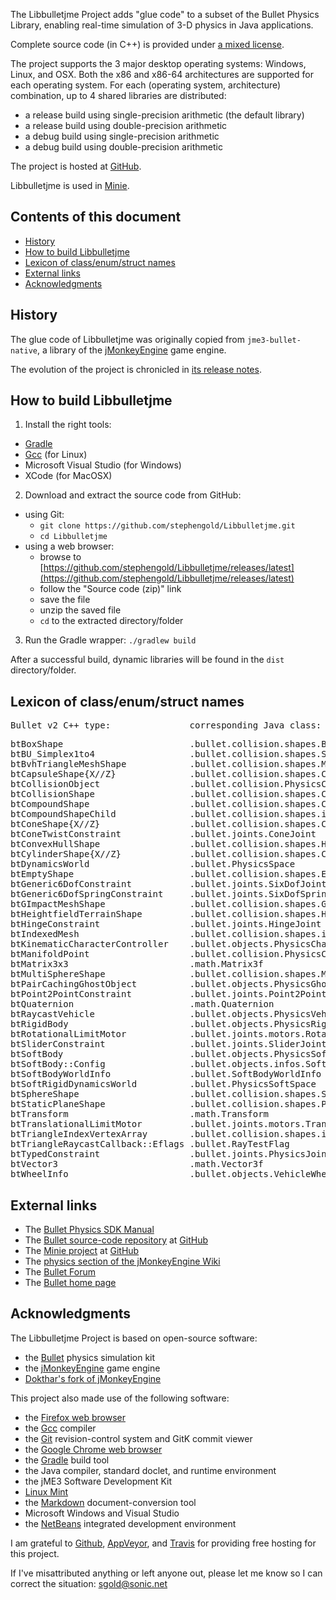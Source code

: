 The Libbulletjme Project adds "glue code" to a subset of the Bullet Physics
Library, enabling real-time simulation of 3-D physics in Java applications.

Complete source code (in C++) is provided under
[a mixed license](https://github.com/stephengold/Libbulletjme/blob/master/LICENSE).

The project supports the 3 major desktop operating systems:
Windows, Linux, and OSX.  Both the x86 and x86-64 architectures
are supported for each operating system.
For each (operating system, architecture) combination,
up to 4 shared libraries are distributed:
 + a release build using single-precision arithmetic (the default library)
 + a release build using double-precision arithmetic
 + a debug build using single-precision arithmetic
 + a debug build using double-precision arithmetic

The project is hosted at
[GitHub](https://github.com/stephengold/Libbulletjme).

Libbulletjme is used in [Minie].

## Contents of this document

 + [History](#history)
 + [How to build Libbulletjme](#build)
 + [Lexicon of class/enum/struct names](#lexicon)
 + [External links](#links)
 + [Acknowledgments](#acks)

<a name="history"/>

## History

The glue code of Libbulletjme was originally copied from `jme3-bullet-native`,
a library of the [jMonkeyEngine][jme] game engine.

The evolution of the project is chronicled in
[its release notes](https://github.com/stephengold/Libbulletjme/blob/master/release-notes.md).

<a name="build"/>

## How to build Libbulletjme

 1. Install the right tools:
   + [Gradle]
   + [Gcc] (for Linux)
   + Microsoft Visual Studio (for Windows)
   + XCode (for MacOSX)
 2. Download and extract the source code from GitHub:
   + using Git:
     + `git clone https://github.com/stephengold/Libbulletjme.git`
     + `cd Libbulletjme`
   + using a web browser:
     + browse to [https://github.com/stephengold/Libbulletjme/releases/latest](https://github.com/stephengold/Libbulletjme/releases/latest)
     + follow the "Source code (zip)" link
     + save the file
     + unzip the saved file
     + `cd` to the extracted directory/folder
 3. Run the Gradle wrapper: `./gradlew build`

After a successful build, dynamic libraries will be found
in the `dist` directory/folder.

<a name="lexicon"/>

## Lexicon of class/enum/struct names

<pre>
Bullet v2 C++ type:               corresponding Java class: com.jme3...
</pre>
<pre>
btBoxShape                        .bullet.collision.shapes.BoxCollisionShape
btBU_Simplex1to4                  .bullet.collision.shapes.SimplexCollisionShape
btBvhTriangleMeshShape            .bullet.collision.shapes.MeshCollisionShape
btCapsuleShape{X//Z}              .bullet.collision.shapes.CapsuleCollisionShape
btCollisionObject                 .bullet.collision.PhysicsCollisionObject
btCollisionShape                  .bullet.collision.shapes.CollisionShape
btCompoundShape                   .bullet.collision.shapes.CompoundCollisionShape
btCompoundShapeChild              .bullet.collision.shapes.info.ChildCollisionShape
btConeShape{X//Z}                 .bullet.collision.shapes.ConeCollisionShape
btConeTwistConstraint             .bullet.joints.ConeJoint
btConvexHullShape                 .bullet.collision.shapes.HullCollisionShape
btCylinderShape{X//Z}             .bullet.collision.shapes.CylinderCollisionShape
btDynamicsWorld                   .bullet.PhysicsSpace
btEmptyShape                      .bullet.collision.shapes.EmptyShape
btGeneric6DofConstraint           .bullet.joints.SixDofJoint
btGeneric6DofSpringConstraint     .bullet.joints.SixDofSpringJoint
btGImpactMeshShape                .bullet.collision.shapes.GImpactCollisionShape
btHeightfieldTerrainShape         .bullet.collision.shapes.HeightfieldCollisionShape
btHingeConstraint                 .bullet.joints.HingeJoint
btIndexedMesh                     .bullet.collision.shapes.infos.IndexedMesh
btKinematicCharacterController    .bullet.objects.PhysicsCharacter
btManifoldPoint                   .bullet.collision.PhysicsCollisionEvent
btMatrix3x3                       .math.Matrix3f
btMultiSphereShape                .bullet.collision.shapes.MultiSphere
btPairCachingGhostObject          .bullet.objects.PhysicsGhostObject
btPoint2PointConstraint           .bullet.joints.Point2PointJoint
btQuaternion                      .math.Quaternion
btRaycastVehicle                  .bullet.objects.PhysicsVehicle
btRigidBody                       .bullet.objects.PhysicsRigidBody
btRotationalLimitMotor            .bullet.joints.motors.RotationalLimitMotor
btSliderConstraint                .bullet.joints.SliderJoint
btSoftBody                        .bullet.objects.PhysicsSoftBody
btSoftBody::Config                .bullet.objects.infos.SoftBodyConfig
btSoftBodyWorldInfo               .bullet.SoftBodyWorldInfo
btSoftRigidDynamicsWorld          .bullet.PhysicsSoftSpace
btSphereShape                     .bullet.collision.shapes.SphereCollisionShape
btStaticPlaneShape                .bullet.collision.shapes.PlaneCollisionShape
btTransform                       .math.Transform
btTranslationalLimitMotor         .bullet.joints.motors.TranslationalLimitMotor
btTriangleIndexVertexArray        .bullet.collision.shapes.infos.CompoundMesh
btTriangleRaycastCallback::Eflags .bullet.RayTestFlag
btTypedConstraint                 .bullet.joints.PhysicsJoint
btVector3                         .math.Vector3f
btWheelInfo                       .bullet.objects.VehicleWheel
</pre>

<a name="links"/>

## External links

 + The [Bullet Physics SDK Manual](https://github.com/bulletphysics/bullet3/blob/master/docs/Bullet_User_Manual.pdf)
 + The [Bullet source-code repository](https://github.com/bulletphysics/bullet3) at [GitHub]
 + The [Minie project][minie] at [GitHub]
 + The [physics section of the jMonkeyEngine Wiki](https://wiki.jmonkeyengine.org/jme3/advanced/physics.html)
 + The [Bullet Forum](https://pybullet.org/Bullet/phpBB3)
 + The [Bullet home page][bullet]

<a name="acks"/>

## Acknowledgments

The Libbulletjme Project is based on open-source software:

  + the [Bullet] physics simulation kit
  + the [jMonkeyEngine][jme] game engine
  + [Dokthar's fork of jMonkeyEngine](https://github.com/dokthar/jmonkeyengine)

This project also made use of the following software:

  + the [Firefox web browser][firefox]
  + the [Gcc] compiler
  + the [Git] revision-control system and GitK commit viewer
  + the [Google Chrome web browser][chrome]
  + the [Gradle] build tool
  + the Java compiler, standard doclet, and runtime environment
  + the jME3 Software Development Kit
  + [Linux Mint][mint]
  + the [Markdown] document-conversion tool
  + Microsoft Windows and Visual Studio
  + the [NetBeans] integrated development environment

I am grateful to [Github], [AppVeyor], and [Travis]
for providing free hosting for this project.

If I've misattributed anything or left anyone out, please let me know so I can
correct the situation: sgold@sonic.net

[appveyor]: https://www.appveyor.com "AppVeyor Continuous Integration"
[bullet]: https://pybullet.org/wordpress "Bullet Real-Time Physics Simulation"
[chrome]: https://www.google.com/chrome "Chrome"
[firefox]: https://www.mozilla.org/en-US/firefox "Firefox"
[gcc]: https://gcc.gnu.org "Gcc Compiler"
[git]: https://git-scm.com "Git"
[github]: https://github.com "GitHub"
[gradle]: https://gradle.org "Gradle Project"
[jme]: http://jmonkeyengine.org  "jMonkeyEngine Project"
[markdown]: https://daringfireball.net/projects/markdown "Markdown Project"
[minie]: https://github.com/stephengold/Minie "Minie Project"
[mint]: https://linuxmint.com/ "Linux Mint"
[netbeans]: https://netbeans.org "NetBeans Project"
[travis]: https://travis-ci.org "Travis CI"
